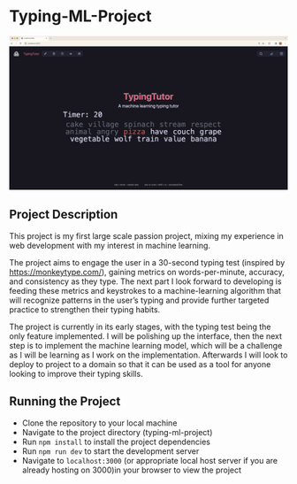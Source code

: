 # Typing-ML-Project

![Demo Image](typing-ml-project/public/ReadMe-Demo.png)  

## Project Description

This project is my first large scale passion project, mixing my experience in web development with my interest in machine learning.  

The project aims to engage the user in a 30-second typing test (inspired by https://monkeytype.com/), gaining metrics on words-per-minute, accuracy, and consistency as they type. The next part I look forward to developing is feeding these metrics and keystrokes to a machine-learning algorithm that will recognize patterns in the user’s typing and provide further targeted practice to strengthen their typing habits.  

The project is currently in its early stages, with the typing test being the only feature implemented. I will be polishing up the interface, then the next step is to implement the machine learning model, which will be a challenge as I will be learning as I work on the implementation. Afterwards I will look to deploy to project to a domain so that it can be used as a tool for anyone looking to improve their typing skills.

## Running the Project  

- Clone the repository to your local machine
- Navigate to the project directory (typing-ml-project)
- Run `npm install` to install the project dependencies
- Run `npm run dev` to start the development server
- Navigate to `localhost:3000` (or appropriate local host server if you are already hosting on 3000)in your browser to view the project  
